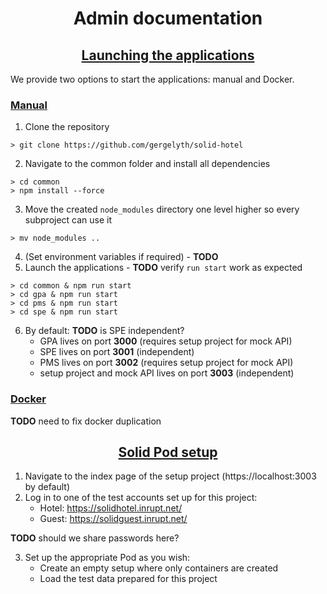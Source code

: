 <div align="center"> <h1>Admin documentation</h1> </div>

<div align="center"> <h2><ins>Launching the applications</h2></ins> </div>

We provide two options to start the applications: manual and Docker.

### <ins>Manual</ins>

1. Clone the repository
```console
> git clone https://github.com/gergelyth/solid-hotel
```
2. Navigate to the common folder and install all dependencies
```console
> cd common
> npm install --force
```
3. Move the created `node_modules` directory one level higher so every subproject can use it
```console
> mv node_modules ..
```
4. (Set environment variables if required) - **TODO**
5. Launch the applications - **TODO** verify `run start` work as expected
```console
> cd common & npm run start
> cd gpa & npm run start
> cd pms & npm run start
> cd spe & npm run start
```
6. By default: **TODO** is SPE independent?
    - GPA lives on port **3000** (requires setup project for mock API)
    - SPE lives on port **3001** (independent) 
    - PMS lives on port **3002** (requires setup project for mock API)
    - setup project and mock API lives on port **3003** (independent)

### <ins>Docker</ins>

**TODO** need to fix docker duplication

<div align="center"> <h2><ins>Solid Pod setup</h2></ins> </div>

1. Navigate to the index page of the setup project (https://localhost:3003 by default)
2. Log in to one of the test accounts set up for this project:
    - Hotel: https://solidhotel.inrupt.net/
    - Guest: https://solidguest.inrupt.net/

**TODO** should we share passwords here?

3. Set up the appropriate Pod as you wish:
    - Create an empty setup where only containers are created
    - Load the test data prepared for this project